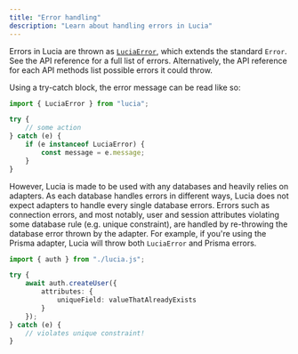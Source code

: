 ```yaml
---
title: "Error handling"
description: "Learn about handling errors in Lucia"
---
```


Errors in Lucia are thrown as [`LuciaError`](/reference/lucia/main#luciaerror), which extends the standard `Error`. See the API reference for a full list of errors. Alternatively, the API reference for each API methods list possible errors it could throw.

Using a try-catch block, the error message can be read like so:

```ts
import { LuciaError } from "lucia";

try {
	// some action
} catch (e) {
	if (e instanceof LuciaError) {
		const message = e.message;
	}
}
```

However, Lucia is made to be used with any databases and heavily relies on adapters. As each database handles errors in different ways, Lucia does not expect adapters to handle every single database errors. Errors such as connection errors, and most notably, user and session attributes violating some database rule (e.g. unique constraint), are handled by re-throwing the database error thrown by the adapter. For example, if you're using the Prisma adapter, Lucia will throw both `LuciaError` and Prisma errors.

```ts
import { auth } from "./lucia.js";

try {
	await auth.createUser({
		attributes: {
			uniqueField: valueThatAlreadyExists
		}
	});
} catch (e) {
	// violates unique constraint!
}
```
